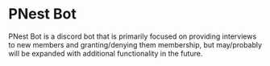 # PNest Bot

PNest Bot is a discord bot that is primarily focused on providing interviews to new members and granting/denying them membership, but may/probably will be expanded with additional functionality in the future.


